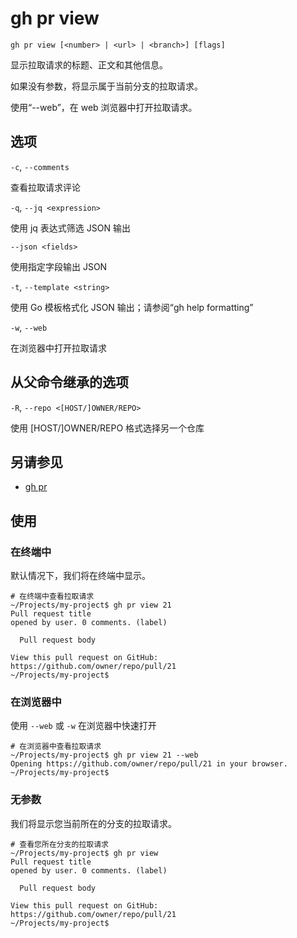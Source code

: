 # gh pr view

```
gh pr view [<number> | <url> | <branch>] [flags]
```

显示拉取请求的标题、正文和其他信息。

如果没有参数，将显示属于当前分支的拉取请求。

使用“--web”，在 web 浏览器中打开拉取请求。

## 选项

`-c`, `--comments`

查看拉取请求评论

`-q`, `--jq <expression>`

使用 jq 表达式筛选 JSON 输出

`--json <fields>`

使用指定字段输出 JSON

`-t`, `--template <string>`

使用 Go 模板格式化 JSON 输出；请参阅“gh help formatting”

`-w`, `--web`

在浏览器中打开拉取请求

## 从父命令继承的选项

`-R`, `--repo <[HOST/]OWNER/REPO>`

使用 [HOST/]OWNER/REPO 格式选择另一个仓库

## 另请参见

- [gh pr](/gh_pr)

## 使用

### 在终端中

默认情况下，我们将在终端中显示。

```
# 在终端中查看拉取请求
~/Projects/my-project$ gh pr view 21
Pull request title
opened by user. 0 comments. (label)

  Pull request body

View this pull request on GitHub: https://github.com/owner/repo/pull/21
~/Projects/my-project$
```

### 在浏览器中

使用 `--web` 或 `-w` 在浏览器中快速打开

```
# 在浏览器中查看拉取请求
~/Projects/my-project$ gh pr view 21 --web
Opening https://github.com/owner/repo/pull/21 in your browser.
~/Projects/my-project$
```

### 无参数

我们将显示您当前所在的分支的拉取请求。

```
# 查看您所在分支的拉取请求
~/Projects/my-project$ gh pr view
Pull request title
opened by user. 0 comments. (label)

  Pull request body

View this pull request on GitHub: https://github.com/owner/repo/pull/21
~/Projects/my-project$
```